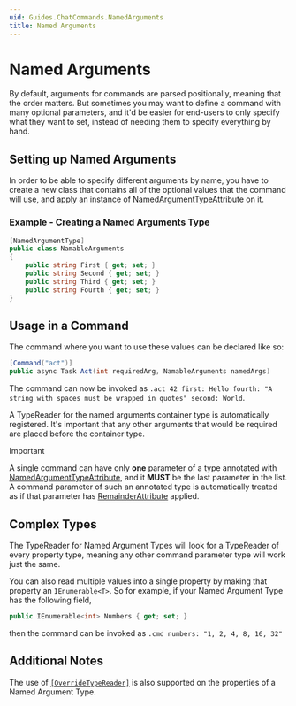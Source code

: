 ```yaml
---
uid: Guides.ChatCommands.NamedArguments
title: Named Arguments
---
```


# Named Arguments

By default, arguments for commands are parsed positionally, meaning
that the order matters. But sometimes you may want to define a command
with many optional parameters, and it'd be easier for end-users
to only specify what they want to set, instead of needing them
to specify everything by hand.

## Setting up Named Arguments

In order to be able to specify different arguments by name, you have
to create a new class that contains all of the optional values that
the command will use, and apply an instance of
[NamedArgumentTypeAttribute] on it.

### Example - Creating a Named Arguments Type

```cs
[NamedArgumentType]
public class NamableArguments
{
    public string First { get; set; }
    public string Second { get; set; }
    public string Third { get; set; }
    public string Fourth { get; set; }
}
```

## Usage in a Command

The command where you want to use these values can be declared like so:
```cs
[Command("act")]
public async Task Act(int requiredArg, NamableArguments namedArgs)
```

The command can now be invoked as
`.act 42 first: Hello fourth: "A string with spaces must be wrapped in quotes" second: World`.

A TypeReader for the named arguments container type is
automatically registered.
It's important that any other arguments that would be required
are placed before the container type.

> [!IMPORTANT]
> A single command can have only __one__ parameter of a
> type annotated with [NamedArgumentTypeAttribute], and it
> **MUST** be the last parameter in the list.
> A command parameter of such an annotated type
> is automatically treated as if that parameter
> has [RemainderAttribute](xref:Discord.Commands.RemainderAttribute)
> applied.

## Complex Types

The TypeReader for Named Argument Types will look for a TypeReader
of every property type, meaning any other command parameter type
will work just the same.

You can also read multiple values into a single property
by making that property an `IEnumerable<T>`. So for example, if your
Named Argument Type has the following field,
```cs
public IEnumerable<int> Numbers { get; set; }
```
then the command can be invoked as
`.cmd numbers: "1, 2, 4, 8, 16, 32"`

## Additional Notes

The use of [`[OverrideTypeReader]`](xref:Discord.Commands.OverrideTypeReaderAttribute)
is also supported on the properties of a Named Argument Type.

[NamedArgumentTypeAttribute]: xref:Discord.Commands.NamedArgumentTypeAttribute
